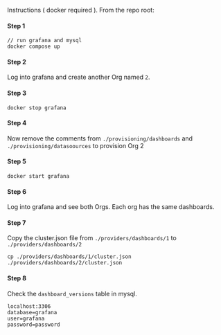 Instructions ( docker required ).  From the repo root:

#### Step 1

```
// run grafana and mysql
docker compose up
```

#### Step 2
Log into grafana and create another Org named `2`.

#### Step 3
```
docker stop grafana
```

#### Step 4
Now remove the comments from `./provisioning/dashboards` and `./provisioning/datasoources` to provision Org 2

#### Step 5
```
docker start grafana
```

#### Step 6
Log into grafana and see both Orgs.  Each org has the same dashboards.

#### Step 7
Copy the cluster.json file from `./providers/dashboards/1` to `./providers/dashboards/2`
```
cp ./providers/dashboards/1/cluster.json ./providers/dashboards/2/cluster.json
```

#### Step 8
Check the `dashboard_versions` table in mysql.
```
localhost:3306
database=grafana
user=grafana
password=password
```



